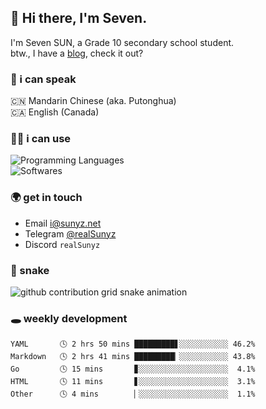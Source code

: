 ## 👋 Hi there, I'm Seven.

I'm Seven SUN, a Grade 10 secondary school student.  
btw., I have a [blog](https://sunyz.net), check it out?

### 💬 i can speak

🇨🇳 Mandarin Chinese (aka. Putonghua)  
🇨🇦 English (Canada)

### 👩‍💻 i can use

![Programming Languages](https://skillicons.dev/icons?i=cpp,html,python,bash,md,latex)  
![Softwares](https://skillicons.dev/icons?i=ai,pr,ps,xd,figma,vscode)

### 🌍 get in touch

* Email i@sunyz.net
* Telegram [@realSunyz](https://t.me/realSunyz)
* Discord `realSunyz`

### 🐍 snake
<picture>
  <source media="(prefers-color-scheme: dark)" srcset="https://raw.githubusercontent.com/realSunyz/realSunyz/main/snake/snake-dark.svg" />
  <source media="(prefers-color-scheme: light)" srcset="https://raw.githubusercontent.com/realSunyz/realSunyz/main/snake/snake.svg" />
  <img alt="github contribution grid snake animation" src="github-snake.svg" />
</picture>

### 🕳️ weekly development
<!-- waka-box start -->
```text
YAML       🕓 2 hrs 50 mins █████████▋░░░░░░░░░░░ 46.2%
Markdown   🕓 2 hrs 41 mins █████████▏░░░░░░░░░░░ 43.8%
Go         🕓 15 mins       ▊░░░░░░░░░░░░░░░░░░░░  4.1%
HTML       🕓 11 mins       ▋░░░░░░░░░░░░░░░░░░░░  3.1%
Other      🕓 4 mins        ▏░░░░░░░░░░░░░░░░░░░░  1.1%
```
<!-- Powered by https://github.com/realSunyz/waka-box-go . -->
<!-- waka-box end -->